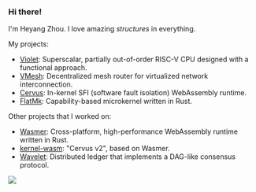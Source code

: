 ### Hi there!

I'm Heyang Zhou. I love amazing *structures* in everything.

My projects:

- [Violet](https://github.com/losfair/Violet): Superscalar, partially out-of-order RISC-V CPU designed with a functional approach.
- [VMesh](https://github.com/losfair/vmesh): Decentralized mesh router for virtualized network interconnection.
- [Cervus](https://github.com/cervus-v/cervus): In-kernel SFI (software fault isolation) WebAssembly runtime.
- [FlatMk](https://github.com/losfair/FlatMk-v0): Capability-based microkernel written in Rust.

Other projects that I worked on:

- [Wasmer](https://github.com/wasmerio/wasmer): Cross-platform, high-performance WebAssembly runtime written in Rust.
- [kernel-wasm](https://github.com/wasmerio/kernel-wasm): "Cervus v2", based on Wasmer.
- [Wavelet](https://github.com/perlin-network/wavelet): Distributed ledger that implements a DAG-like consensus protocol.

<img src="https://github-readme-stats.vercel.app/api?username=losfair&show_icons=true&icon_color=0366d6&text_color=24292e&bg_color=ffffff&hide_title=true" />

